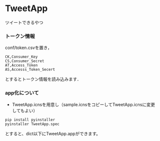 # TweetApp
ツイートできるやつ
### トークン情報
conf/token.csvを置き，
```
CK,Consumer_Key
CS,Consumer_Secret
AT,Access_Token
AS,Accesss_Token_Secert
```
とするとトークン情報を読み込みます．

### app化について
- TweetApp.icnsを用意し（sample.icnsをコピーしてTweetApp.icnsに変更してもよい）

```
pip install pyinstaller
pyinstaller TweetApp.spec
```
とすると、dict以下にTweetApp.appができます。